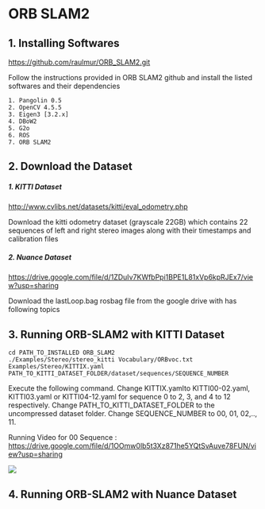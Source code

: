 # ORB SLAM2 
## 1. Installing Softwares 

   https://github.com/raulmur/ORB_SLAM2.git

Follow the instructions provided in ORB SLAM2 github and install the listed softwares and their dependencies

    1. Pangolin 0.5
    2. OpenCV 4.5.5
    3. Eigen3 [3.2.x]
    4. DBoW2 
    5. G2o 
    6. ROS
    7. ORB SLAM2

## 2. Download the Dataset 
    
   ##### 1. KITTI Dataset 
http://www.cvlibs.net/datasets/kitti/eval_odometry.php
    
Download the kitti odometry dataset (grayscale 22GB) which contains 22 sequences of left and right stereo
images along with their timestamps and calibration files

   ##### 2. Nuance Dataset 
https://drive.google.com/file/d/1ZDuIv7KWfbPpi1BPE1L81xVp6kpRJEx7/view?usp=sharing
    
Download the lastLoop.bag rosbag file from the google drive with has following topics 

## 3. Running ORB-SLAM2 with KITTI Dataset

    cd PATH_TO_INSTALLED ORB_SLAM2
    ./Examples/Stereo/stereo_kitti Vocabulary/ORBvoc.txt Examples/Stereo/KITTIX.yaml PATH_TO_KITTI_DATASET_FOLDER/dataset/sequences/SEQUENCE_NUMBER

Execute the following command. Change KITTIX.yamlto KITTI00-02.yaml, KITTI03.yaml or KITTI04-12.yaml for sequence 0 to 2, 3, and 4 to 12 respectively.   Change PATH_TO_KITTI_DATASET_FOLDER to the uncompressed dataset folder. Change SEQUENCE_NUMBER to 00, 01, 02,.., 11.
    
Running Video for 00 Sequence : https://drive.google.com/file/d/1OOmw0lb5t3Xz871he5YQtSvAuve78FUN/view?usp=sharing

![](./images/image.png)
  

## 4. Running ORB-SLAM2 with Nuance Dataset


    



      




    

